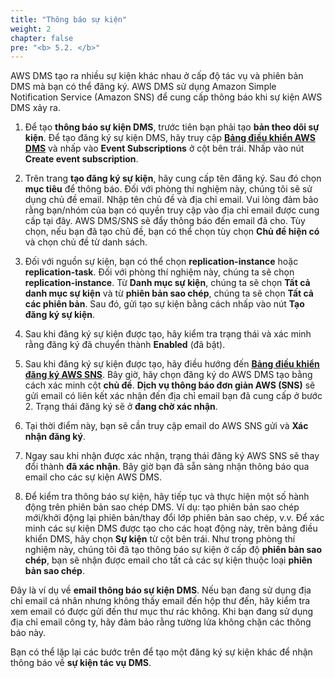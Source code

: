 ```yaml
---
title: "Thông báo sự kiện"
weight: 2
chapter: false
pre: "<b> 5.2. </b>"
---
```


AWS DMS tạo ra nhiều sự kiện khác nhau ở cấp độ tác vụ và phiên bản DMS mà bạn có thể đăng ký. AWS DMS sử dụng Amazon Simple Notification Service (Amazon SNS) để cung cấp thông báo khi sự kiện AWS DMS xảy ra.

1. Để tạo **thông báo sự kiện DMS**, trước tiên bạn phải tạo **bản theo dõi sự kiện**. Để tạo đăng ký sự kiện DMS, hãy truy cập [**Bảng điều khiển AWS DMS**](https://console.aws.amazon.com/dms/v2/home#dashboard) và nhấp vào **Event Subscriptions** ở cột bên trái. Nhấp vào nút **Create event subscription**.

1. Trên trang **tạo đăng ký sự kiện**, hãy cung cấp tên đăng ký. Sau đó chọn **mục tiêu** để thông báo. Đối với phòng thí nghiệm này, chúng tôi sẽ sử dụng chủ đề email. Nhập tên chủ đề và địa chỉ email. Vui lòng đảm bảo rằng bạn/nhóm của bạn có quyền truy cập vào địa chỉ email được cung cấp tại đây. AWS DMS/SNS sẽ đẩy thông báo đến email đã cho. Tùy chọn, nếu bạn đã tạo chủ đề, bạn có thể chọn tùy chọn **Chủ đề hiện có** và chọn chủ đề từ danh sách.

1. Đối với nguồn sự kiện, bạn có thể chọn **replication-instance** hoặc **replication-task**. Đối với phòng thí nghiệm này, chúng ta sẽ chọn **replication-instance**. Từ **Danh mục sự kiện**, chúng ta sẽ chọn **Tất cả danh mục sự kiện** và từ **phiên bản sao chép**, chúng ta sẽ chọn **Tất cả các phiên bản**. Sau đó, gửi tạo sự kiện bằng cách nhấp vào nút **Tạo đăng ký sự kiện**.

1. Sau khi đăng ký sự kiện được tạo, hãy kiểm tra trạng thái và xác minh rằng đăng ký đã chuyển thành **Enabled** (đã bật).

1. Sau khi đăng ký sự kiện được tạo, hãy điều hướng đến [**Bảng điều khiển đăng ký AWS SNS**](https://console.aws.amazon.com/sns/v3/home#/subscriptions). Bây giờ, hãy chọn đăng ký do AWS DMS tạo bằng cách xác minh cột **chủ đề**. **Dịch vụ thông báo đơn giản AWS (SNS)** sẽ gửi email có liên kết xác nhận đến địa chỉ email bạn đã cung cấp ở bước 2. Trạng thái đăng ký sẽ ở **đang chờ xác nhận**.

1. Tại thời điểm này, bạn sẽ cần truy cập email do AWS SNS gửi và **Xác nhận đăng ký**.

1. Ngay sau khi nhận được xác nhận, trạng thái đăng ký AWS SNS sẽ thay đổi thành **đã xác nhận**. Bây giờ bạn đã sẵn sàng nhận thông báo qua email cho các sự kiện AWS DMS.

1. Để kiểm tra thông báo sự kiện, hãy tiếp tục và thực hiện một số hành động trên phiên bản sao chép DMS. Ví dụ: tạo phiên bản sao chép mới/khởi động lại phiên bản/thay đổi lớp phiên bản sao chép, v.v. Để xác minh các sự kiện DMS được tạo cho các hoạt động này, trên bảng điều khiển DMS, hãy chọn **Sự kiện** từ cột bên trái. Như trong phòng thí nghiệm này, chúng tôi đã tạo thông báo sự kiện ở cấp độ **phiên bản sao chép**, bạn sẽ nhận được email cho tất cả các sự kiện thuộc loại **phiên bản sao chép**.

Đây là ví dụ về **email thông báo sự kiện DMS**. Nếu bạn đang sử dụng địa chỉ email cá nhân nhưng không thấy email đến hộp thư đến, hãy kiểm tra xem email có được gửi đến thư mục thư rác không. Khi bạn đang sử dụng địa chỉ email công ty, hãy đảm bảo rằng tường lửa không chặn các thông báo này.

Bạn có thể lặp lại các bước trên để tạo một đăng ký sự kiện khác để nhận thông báo về **sự kiện tác vụ DMS**.
